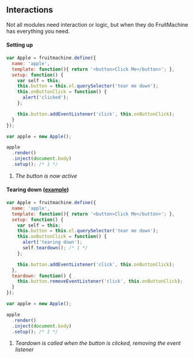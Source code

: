 ## Interactions

Not all modules need interaction or logic, but when they do FruitMachine has everything you need.

#### Setting up

```js
var Apple = fruitmachine.define({
  name: 'apple',
  template: function(){ return '<button>Click Me</button>'; },
  setup: function() {
    var self = this;
    this.button = this.el.querySelector('tear me down');
    this.onButtonClick = function() {
      alert('clicked');
    };

    this.button.addEventListener('click', this.onButtonClick);
  }
});

var apple = new Apple();

apple
  .render()
  .inject(document.body)
  .setup(); /* 1 */
```

1. *The button is now active*

#### Tearing down ([example](http://wilsonpage.github.io/fruitmachine/example/interactions))

```js
var Apple = fruitmachine.define({
  name: 'apple',
  template: function(){ return '<button>Click Me</button>'; },
  setup: function() {
    var self = this;
    this.button = this.el.querySelector('tear me down');
    this.onButtonClick = function() {
      alert('tearing down');
      self.teardown(); /* 1 */
    };

    this.button.addEventListener('click', this.onButtonClick);
  },
  teardown: function() {
    this.button.removeEventListener('click', this.onButtonClick);
  }
});

var apple = new Apple();

apple
  .render()
  .inject(document.body)
  .setup(); /* 1 */
```

1. *Teardown is called when the button is clicked, removing the event listener*